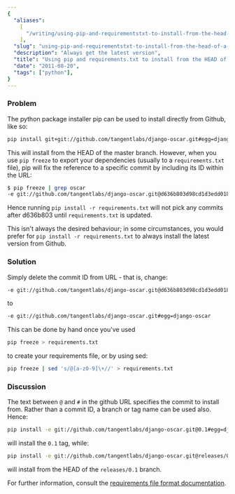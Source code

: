 ```yaml
---
{
  "aliases":
    [
      "/writing/using-pip-and-requirementstxt-to-install-from-the-head-of-a-github-branch",
    ],
  "slug": "using-pip-and-requirementstxt-to-install-from-the-head-of-a-github-branch",
  "description": "Always get the latest version",
  "title": "Using pip and requirements.txt to install from the HEAD of a Github branch",
  "date": "2011-08-20",
  "tags": ["python"],
}
---
```


### Problem

The python package installer pip can be used to install directly from Github,
like so:

```bash
pip install git+git://github.com/tangentlabs/django-oscar.git#egg=django-oscar
```

This will install from the HEAD of the master branch. However, when you use
`pip freeze` to export your dependencies (usually to a `requirements.txt` file),
pip will fix the reference to a specific commit by including its ID within the
URL:

```bash
$ pip freeze | grep oscar
-e git://github.com/tangentlabs/django-oscar.git@d636b803d98cd1d3edd01821d4fb2a01ce215ee4#egg=django_oscar-dev
```

Hence running `pip install -r requirements.txt` will not pick any commits after
d636b803 until `requirements.txt` is updated.

This isn't always the desired behaviour; in some circumstances, you would prefer
for `pip install -r requirements.txt` to always install the latest version from
Github.

### Solution

Simply delete the commit ID from URL - that is, change:

```bash
-e git://github.com/tangentlabs/django-oscar.git@d636b803d98cd1d3edd01821d4fb2a01ce215ee4#egg=django-oscar
```

to

```bash
-e git://github.com/tangentlabs/django-oscar.git#egg=django-oscar
```

This can be done by hand once you've used

```bash
pip freeze > requirements.txt
```

to create your requirements file, or by using sed:

```bash
pip freeze | sed 's/@[a-z0-9]\+//' > requirements.txt
```

### Discussion

The text between `@` and `#` in the github URL specifies the commit to install
from. Rather than a commit ID, a branch or tag name can be used also. Hence:

```bash
pip install -e git://github.com/tangentlabs/django-oscar.git@0.1#egg=django-oscar
```

will install the `0.1` tag, while:

```bash
pip install -e git://github.com/tangentlabs/django-oscar.git@releases/0.1#egg=django-oscar
```

will install from the HEAD of the `releases/0.1` branch.

For further information, consult the
[requirements file format documentation](http://www.pip-installer.org/en/latest/requirements.html#the-requirements-file-format).
